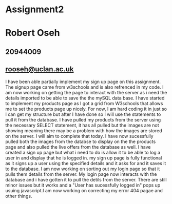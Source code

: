 # Assignment2
# Robert Oseh
## 20944009
## rooseh@uclan.ac.uk
I have been able partially implement my sign up page on this assignment. The signup page came from w3schools and is also refrenced in my code. I am now working on getting the page to interact with the server as i need the details imported to be able to save the the mySQL data base.
I have started to implement my products page as I got a grid from W3schools that allows me to set the products page up nicely. For now, I am hard coding it in just so I can get my structure but after I have done so I will use the statements to pull it from the database.
I have pulled my products from the server using the necessary SELECT statement, it has all pulled but the images are not showing meaning there may be a problem with how the images are stored on the server. I will aim to complete that today.
I have now sucessfully pulled both the images from the databse to display on the the products page and also pulled the live offers from the database as well. I have created a sign up page but what i need to do is allow it to be able to log a user in and display that he is logged in.
my sign up page is fully functional as it signs up a user using the specified details and it asks for and it saves it to the database. I am now working on sorting out my login page so that it pulls them details from the server.
My login page now interacts with the database and i have gotten it to pull the detils from the server. There are still minor issues but it works and a "User has sucessfully logged in" pops up usuing javascript.I am now working on correcting my error 404 pagae and other things.
